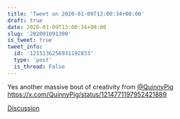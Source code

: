 ```yaml
---
title: 'Tweet on 2020-01-09T13:00:34+00:00'
draft: true
date: 2020-01-09T13:00:34+00:00
slug: '202001091300'
is_tweet: true
tweet_info:
  id: '1215136256931192833'
  type: 'post'
  is_thread: False
---
```




Yes another massive bout of creativity from [@QuinnyPig](https://x.com/QuinnyPig) <https://x.com/QuinnyPig/status/1214771197952421889>

[Discussion](https://x.com/sytelus/status/1215136256931192833)
